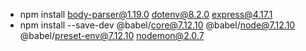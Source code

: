 - npm install body-parser@1.19.0 dotenv@8.2.0 express@4.17.1
- npm install --save-dev @babel/core@7.12.10 @babel/node@7.12.10 @babel/preset-env@7.12.10 nodemon@2.0.7